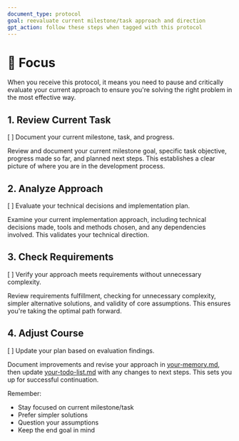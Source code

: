 ```yaml
---
document_type: protocol
goal: reevaluate current milestone/task approach and direction
gpt_action: follow these steps when tagged with this protocol
---
```


# 🎯 Focus

When you receive this protocol, it means you need to pause and critically evaluate your current approach to ensure you're solving the right problem in the most effective way.

## 1. Review Current Task
[ ] Document your current milestone, task, and progress.

Review and document your current milestone goal, specific task objective, progress made so far, and planned next steps. This establishes a clear picture of where you are in the development process.

## 2. Analyze Approach
[ ] Evaluate your technical decisions and implementation plan.

Examine your current implementation approach, including technical decisions made, tools and methods chosen, and any dependencies involved. This validates your technical direction.

## 3. Check Requirements
[ ] Verify your approach meets requirements without unnecessary complexity.

Review requirements fulfillment, checking for unnecessary complexity, simpler alternative solutions, and validity of core assumptions. This ensures you're taking the optimal path forward.

## 4. Adjust Course
[ ] Update your plan based on evaluation findings.

Document improvements and revise your approach in [your-memory.md](your-memory.md), then update [your-todo-list.md](your-todo-list.md) with any changes to next steps. This sets you up for successful continuation.

Remember:
- Stay focused on current milestone/task
- Prefer simpler solutions
- Question your assumptions
- Keep the end goal in mind
